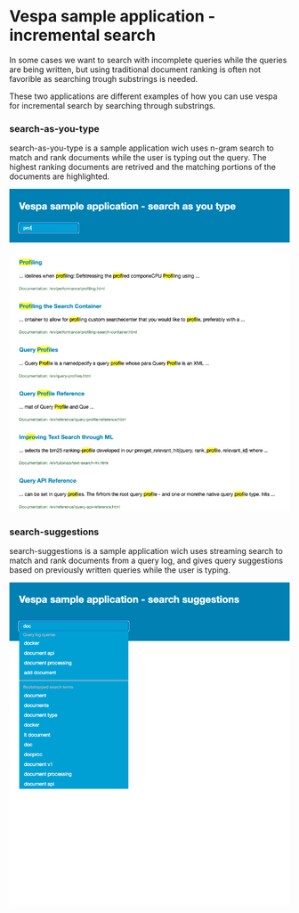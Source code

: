 <!-- Copyright Verizon Media. Licensed under the terms of the Apache 2.0 license. See LICENSE in the project root. -->

# Vespa sample application - incremental search

In some cases we want to search with incomplete queries while the queries are being written, but using traditional document ranking is often not favorible as searching trough substrings is needed.

These two applications are different examples of how you can use vespa for incremental search by searching through substrings.

### search-as-you-type

search-as-you-type is a sample application wich uses n-gram search to match and rank documents while the user is typing out the query. The highest ranking documents are retrived and the matching portions of the documents are highlighted.

![n-gram search](img/search-as-you-type.png)

### search-suggestions

search-suggestions is a sample application wich uses streaming search to match and rank documents from a query log, and gives query suggestions based on previously written queries while the user is typing.

![query suggestions](img/search-suggestions.png)


